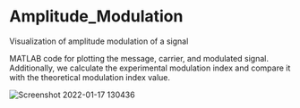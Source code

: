# Amplitude_Modulation
Visualization of amplitude modulation of a signal

MATLAB code for plotting the message, carrier, and modulated signal. 
Additionally, we calculate the experimental modulation index and compare it with the theoretical modulation index value. 

![Screenshot 2022-01-17 130436](https://user-images.githubusercontent.com/76647988/149726767-dda54893-5f67-41f6-b932-c36dcc315f3c.png)
